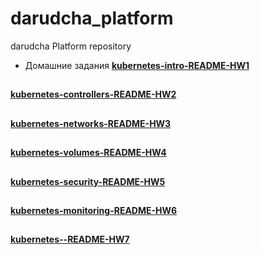 # darudcha_platform
darudcha Platform repository

* Домашние задания
[**kubernetes-intro-README-HW1**](kubernetes-intro/README/README.md)
##
[**kubernetes-controllers-README-HW2**](kubernetes-controllers/README/README.md)
##
[**kubernetes-networks-README-HW3**](kubernetes-networks/README/README.md)
##
[**kubernetes-volumes-README-HW4**](kubernetes-volumes/README/README.md)
##
[**kubernetes-security-README-HW5**](kubernetes-security/README/README.md)
##
[**kubernetes-monitoring-README-HW6**](kubernetes-monitiring/README/README.md)
##
[**kubernetes--README-HW7**](README/README.md)


